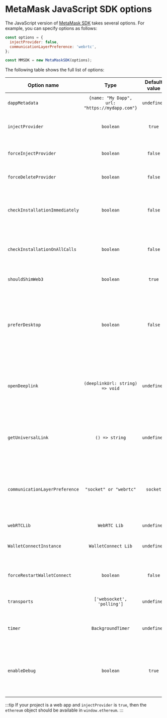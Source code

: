 # MetaMask JavaScript SDK options

The JavaScript version of [MetaMask SDK](../how-to/use-sdk/index.md) takes several options.
For example, you can specify options as follows:

```javascript
const options = {
  injectProvider: false,
  communicationLayerPreference: 'webrtc',
};

const MMSDK = new MetaMaskSDK(options);
```

The following table shows the full list of options:

| Option name                    |                      Type                      | Default value | Description                                                                                                                                                                                          |
| ------------------------------ | :--------------------------------------------: | :-----------: | -----------------------------------------------------------------------------------------------------------------------------------------------------------------------------------------------------|
| `dappMetadata`                 | `{name: "My Dapp", url: "https://mydapp.com"}` |  `undefined`  | Only required for non-web apps (for example, React Native and Unity).                                                                                                                                |
| `injectProvider`               |                   `boolean`                    |    `true`     | Doesn't inject in Node.js or React Native since the window object is unavailable.                                                                                                                    |
| `forceInjectProvider`          |                   `boolean`                    |    `false`    | Forces injection even if another provider is already present on the window object.                                                                                                                   |
| `forceDeleteProvider`          |                   `boolean`                    |    `false`    | Forces deletion of a provider that exists on a window.                                                                                                                                               |
| `checkInstallationImmediately` |                   `boolean`                    |    `false`    | The SDK checks if MetaMask is installed when a call to `eth_requestAccounts` is made. When `true`, it checks before any call is made.                                                                |
| `checkInstallationOnAllCalls`  |                   `boolean`                    |    `false`    | Normally checked when a call to `eth_requestAccounts` is made. When `true`, it checks on all calls.                                                                                                  |
| `shouldShimWeb3`               |                   `boolean`                    |    `true`     | Set as `true` if `window.web3` should be shimmed for [legacy compatibility purposes](../how-to/migrate-api.md#replace-windowweb3).                                                                   |
| `preferDesktop`                |                   `boolean`                    |    `false`    | For a web app running on a desktop browser without a MetaMask extension, the SDK gives the option to connect with a MetaMask Mobile wallet via a QR code. When `true`, the SDK guides the user to install the MetaMask extension instead. |
| `openDeeplink`                 |        `(deeplinkUrl: string) => void`         |  `undefined`  | Platforms open deeplinks differently. For example, web: `window.open` versus React Native: `Linking.open`. This function retrieves the deeplink URL and allows developers to customize how it opens. |
| `getUniversalLink`             |                 `() => string`                 |  `undefined`  | Get the universal link that is presented on the QR Code (web) and deeplinks (mobile). This makes it easier to enable users to connect with backend code.                                             |
| `communicationLayerPreference` |             `"socket" or "webrtc"`             |   `socket`    | Defines the communication library that the dapp and MetaMask wallet use to communicate with each other. Waku or another similar decentralized communication layer solution coming soon.              |
| `webRTCLib`                    |                  `WebRTC Lib`                  |  `undefined`  | Not installed on the SDK by default.                                                                                                                                                                 |
| `WalletConnectInstance`        |              `WalletConnect Lib`               |  `undefined`  | Connect an app to MetaMask using [WalletConnect](https://docs.walletconnect.com/). Not installed by default.                                                                                         |
| `forceRestartWalletConnect`    |                   `boolean`                    |    `false`    | Set `forceRestartWalletConnect` to `true` to kill the previous WalletConnect session and start another one.                                                                                          |
| `transports`                   |           `['websocket', 'polling']`           |  `undefined`  | Used to set the preference on [socket.io](https://socket.io/docs/v4/) transports to `use`.                                                                                                           |
| `timer`                        |               `BackgroundTimer`                |  `undefined`  | Used by React Native apps to keep the app alive while using `react-native-background-timer` in the background                                                                                        |
| `enableDebug`                  |                   `boolean`                    |    `true`     | Enables/disables the sending of debugging information to the socket.io server. The default is `true` for the beta version of the SDK. The default is `false` in production versions.                 |

:::tip
If your project is a web app and `injectProvider` is `true`, then the `ethereum` object should be
available in `window.ethereum`.
:::
